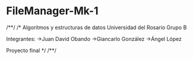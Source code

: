 # FileManager-Mk-1
/**/
/*
Algoritmos y estructuras de datos
Universidad del Rosario
Grupo B

Integrantes:
->Juan David Obando
->Giancarlo González
->Ángel López

Proyecto final
 */
/**/

